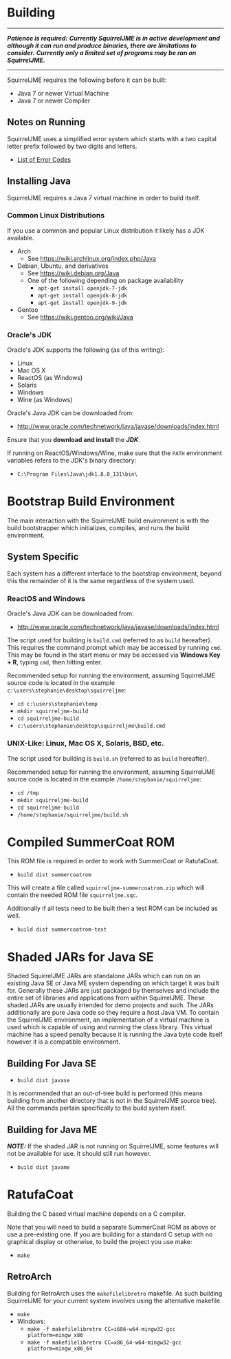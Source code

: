 # Building

------------------------------------------------------------------------------

***Patience is required:***
***Currently SquirrelJME is in active development and although it can***
***run and produce binaries, there are limitations to consider.***
***Currently only a limited set of programs may be ran on SquirrelJME.***

------------------------------------------------------------------------------

SquirrelJME requires the following before it can be built:

 * Java 7 or newer Virtual Machine
 * Java 7 or newer Compiler

## Notes on Running

SquirrelJME uses a simplified error system which starts with a two capital
letter prefix followed by two digits and letters.

 * [List of Error Codes](http://multiphasicapps.net/uv/errors.mkd)

## Installing Java

SquirrelJME requires a Java 7 virtual machine in order to build itself.

### Common Linux Distributions

If you use a common and popular Linux distribution it likely has a JDK
available.

 * Arch
   * See <https://wiki.archlinux.org/index.php/Java>
 * Debian, Ubuntu, and derivatives
   * See <https://wiki.debian.org/Java>
   * One of the following depending on package availability
     * `apt-get install openjdk-7-jdk`
     * `apt-get install openjdk-8-jdk`
     * `apt-get install openjdk-9-jdk`
 * Gentoo
   * See <https://wiki.gentoo.org/wiki/Java>

### Oracle's JDK

Oracle's JDK supports the following (as of this writing):

 * Linux
 * Mac OS X
 * ReactOS (as Windows)
 * Solaris
 * Windows
 * Wine (as Windows)

Oracle's Java JDK can be downloaded from:

 * <http://www.oracle.com/technetwork/java/javase/downloads/index.html>
 
Ensure that you **download and install** the ***JDK***.

If running on ReactOS/Windows/Wine, make sure that the `PATH` environment
variables refers to the JDK's binary directory:

 * `C:\Program Files\Java\jdk1.8.0_131\bin\`

# Bootstrap Build Environment

The main interaction with the SquirrelJME build environment is with the build
bootstrapper which initializes, compiles, and runs the build environment.

## System Specific

Each system has a different interface to the bootstrap environment, beyond this
the remainder of it is the same regardless of the system used.

### ReactOS and Windows

Oracle's Java JDK can be downloaded from:

 * <http://www.oracle.com/technetwork/java/javase/downloads/index.html>

The script used for building is `build.cmd` (referred to as `build` hereafter).
This requires the command prompt which may be accessed by running `cmd`.
This may be found in the start menu or may be accessed via **Windows Key + R**,
typing `cmd`, then hitting enter.

Recommended setup for running the environment, assuming SquirrelJME source
code is located in the example `c:\users\stephanie\desktop\squirreljme`:

 * `cd c:\users\stephanie\temp`
 * `mkdir squirreljme-build`
 * `cd squirreljme-build`
 * `c:\users\stephanie\desktop\squirreljme\build.cmd`

### UNIX-Like: Linux, Mac OS X, Solaris, BSD, etc.

The script used for building is `build.sh` (referred to as `build` hereafter).

Recommended setup for running the environment, assuming SquirrelJME source
code is located in the example `/home/stephanie/squirreljme`:

 * `cd /tmp`
 * `mkdir squirreljme-build`
 * `cd squirreljme-build`
 * `/home/stephanie/squirreljme/build.sh`

# Compiled SummerCoat ROM

This ROM file is required in order to work with SummerCoat or RatufaCoat.

 * `build dist summercoatrom`

This will create a file called `squirreljme-summercoatrom.zip` which will
contain the needed ROM file `squirreljme.sqc`.

Additionally if all tests need to be built then a test ROM can be included as
well.

 * `build dist summercoatrom-test`

# Shaded JARs for Java SE

Shaded SquirrelJME JARs are standalone JARs which can run on an existing
Java SE or Java ME system depending on which target it was built for.
Generally these JARs are just packaged by themselves and include the entire
set of libraries and applications from within SquirrelJME. These shaded JARs
are usually intended for demo projects and such. The JARs additionally are
pure Java code so they require a host Java VM. To contain the SquirrelJME
environment, an implementation of a virtual machine is used which is capable
of using and running the class library. This virtual machine has a speed
penalty because it is running the Java byte code itself however it is a
compatible environment.

## Building For Java SE

 * `build dist javase`  

It is recommended that an out-of-tree build is performed (this means building
from another directory that is not in the SquirrelJME source tree). All the
commands pertain specifically to the build system itself.

## Building for Java ME

***NOTE:*** If the shaded JAR is not running on SquirrelJME, some features
will not be available for use. It should still run however.

 * `build dist javame`

# RatufaCoat

Building the C based virtual machine depends on a C compiler.

Note that you will need to build a separate SummerCoat ROM as above or
use a pre-existing one. If you are building for a standard C setup with no
graphical display or otherwise, to build the project you use make:

 * `make`

## RetroArch

Building for RetroArch uses the `makefilelibretro` makefile. As such building
SquirrelJME for your current system involves using the alternative makefile.

 * `make`
 * Windows:
   * `make -f makefilelibretro CC=i686-w64-mingw32-gcc platform=mingw_x86`
   * `make -f makefilelibretro CC=x86_64-w64-mingw32-gcc platform=mingw_x86_64`

 
